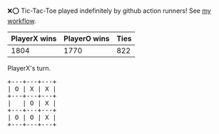 :x::o: Tic-Tac-Toe played indefinitely by github action runners! See [my workflow](.github/workflows/play.yaml).

|PlayerX wins|PlayerO wins|Ties|
|-|-|-|
|1804|1770|822|

PlayerX's turn.

<pre>
+---+---+---+
| O | X | X |
+---+---+---+
|   | O | X |
+---+---+---+
| O | O | X |
+---+---+---+
</pre>